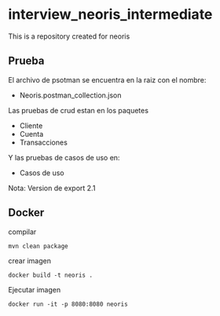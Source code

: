 # interview_neoris_intermediate

This is a repository created for neoris

## Prueba

El archivo de psotman se encuentra en la raiz con el nombre:

* Neoris.postman_collection.json

Las pruebas de crud estan en los paquetes

* Cliente
* Cuenta
* Transacciones

Y las pruebas de casos de uso en:

* Casos de uso

Nota: Version de export 2.1

## Docker

compilar 

```
mvn clean package
```

crear imagen

```
docker build -t neoris .
```

Ejecutar imagen

```
docker run -it -p 8080:8080 neoris
```